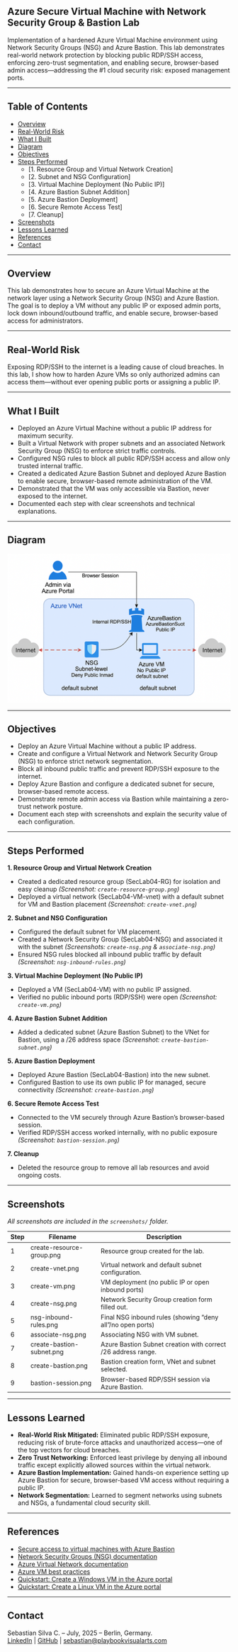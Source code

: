 ## Azure Secure Virtual Machine with Network Security Group & Bastion Lab

Implementation of a hardened Azure Virtual Machine environment using Network Security Groups (NSG) and Azure Bastion. This lab demonstrates real-world network protection by blocking public RDP/SSH access, enforcing zero-trust segmentation, and enabling secure, browser-based admin access—addressing the #1 cloud security risk: exposed management ports.

---

## Table of Contents

- [Overview](#overview)
- [Real-World Risk](#real-world-risk)
- [What I Built](#what-i-built)
- [Diagram](#diagram)
- [Objectives](#objectives)
- [Steps Performed](#steps-performed)
  - [1. Resource Group and Virtual Network Creation]
  - [2. Subnet and NSG Configuration]
  - [3. Virtual Machine Deployment (No Public IP)]
  - [4. Azure Bastion Subnet Addition]
  - [5. Azure Bastion Deployment]
  - [6. Secure Remote Access Test]
  - [7. Cleanup]
- [Screenshots](#screenshots)
- [Lessons Learned](#lessons-learned)
- [References](#references)
- [Contact](#contact)

---

## Overview

This lab demonstrates how to secure an Azure Virtual Machine at the network layer using a Network Security Group (NSG) and Azure Bastion. The goal is to deploy a VM without any public IP or exposed admin ports, lock down inbound/outbound traffic, and enable secure, browser-based access for administrators.

---

## Real-World Risk

Exposing RDP/SSH to the internet is a leading cause of cloud breaches.
In this lab, I show how to harden Azure VMs so only authorized admins can access them—without ever opening public ports or assigning a public IP.

---

## What I Built

- Deployed an Azure Virtual Machine without a public IP address for maximum security.
- Built a Virtual Network with proper subnets and an associated Network Security Group (NSG) to enforce strict traffic controls.
- Configured NSG rules to block all public RDP/SSH access and allow only trusted internal traffic.
- Created a dedicated Azure Bastion Subnet and deployed Azure Bastion to enable secure, browser-based remote administration of the VM.
- Demonstrated that the VM was only accessible via Bastion, never exposed to the internet.
- Documented each step with clear screenshots and technical explanations.

---

## Diagram

![Architecture Diagram](diagram.png)

---

## Objectives

- Deploy an Azure Virtual Machine without a public IP address.
- Create and configure a Virtual Network and Network Security Group (NSG) to enforce strict network segmentation.
- Block all inbound public traffic and prevent RDP/SSH exposure to the internet.
- Deploy Azure Bastion and configure a dedicated subnet for secure, browser-based remote access.
- Demonstrate remote admin access via Bastion while maintaining a zero-trust network posture.
- Document each step with screenshots and explain the security value of each configuration.

---

## Steps Performed

**1. Resource Group and Virtual Network Creation**
   - Created a dedicated resource group (SecLab04-RG) for isolation and easy cleanup *(Screenshot: `create-resource-group.png`)*
   - Deployed a virtual network (SecLab04-VM-vnet) with a default subnet for VM and Bastion placement *(Screenshot: `create-vnet.png`)*

**2. Subnet and NSG Configuration**
   - Configured the default subnet for VM placement.
   - Created a Network Security Group (SecLab04-NSG) and associated it with the subnet *(Screenshots: `create-nsg.png` & `associate-nsg.png`)*
   - Ensured NSG rules blocked all inbound public traffic by default *(Screenshot: `nsg-inbound-rules.png`)*

**3. Virtual Machine Deployment (No Public IP)**
   - Deployed a VM (SecLab04-VM) with no public IP assigned.
   - Verified no public inbound ports (RDP/SSH) were open *(Screenshot: `create-vm.png`)*

**4. Azure Bastion Subnet Addition**
   - Added a dedicated subnet (Azure Bastion Subnet) to the VNet for Bastion, using a /26 address space *(Screenshot: `create-bastion-subnet.png`)*

**5. Azure Bastion Deployment**
   - Deployed Azure Bastion (SecLab04-Bastion) into the new subnet.
   - Configured Bastion to use its own public IP for managed, secure connectivity *(Screenshot: `create-bastion.png`)*

**6. Secure Remote Access Test**
   - Connected to the VM securely through Azure Bastion’s browser-based session.
   - Verified RDP/SSH access worked internally, with no public exposure *(Screenshot: `bastion-session.png`)*

**7. Cleanup**
   - Deleted the resource group to remove all lab resources and avoid ongoing costs.

---

## Screenshots

*All screenshots are included in the `screenshots/` folder.*

| Step | Filename                  | Description                                                   |
| ---- | ------------------------- | ------------------------------------------------------------- |
| 1    | create-resource-group.png | Resource group created for the lab.                           |
| 2    | create-vnet.png           | Virtual network and default subnet configuration.             |
| 3    | create-vm.png             | VM deployment (no public IP or open inbound ports)            |
| 4    | create-nsg.png            | Network Security Group creation form filled out.              |
| 5    | nsg-inbound-rules.png     | Final NSG inbound rules (showing “deny all”/no open ports)    |
| 6    | associate-nsg.png         | Associating NSG with VM subnet.                               |
| 7    | create-bastion-subnet.png | Azure Bastion Subnet creation with correct /26 address range. |
| 8    | create-bastion.png        | Bastion creation form, VNet and subnet selected.              |
| 9    | bastion-session.png       | Browser-based RDP/SSH session via Azure Bastion.              |

---

## Lessons Learned

- **Real-World Risk Mitigated:** Eliminated public RDP/SSH exposure, reducing risk of brute-force attacks and unauthorized access—one of the top vectors for cloud breaches.
- **Zero Trust Networking:** Enforced least privilege by denying all inbound traffic except explicitly allowed sources within the virtual network.
- **Azure Bastion Implementation:** Gained hands-on experience setting up Azure Bastion for secure, browser-based VM access without requiring a public IP.
- **Network Segmentation:** Learned to segment networks using subnets and NSGs, a fundamental cloud security skill.

---

## References

- [Secure access to virtual machines with Azure Bastion](https://learn.microsoft.com/en-us/azure/bastion/bastion-overview)
- [Network Security Groups (NSG) documentation](https://learn.microsoft.com/en-us/azure/virtual-network/network-security-groups-overview)
- [Azure Virtual Network documentation](https://learn.microsoft.com/en-us/azure/virtual-network/virtual-networks-overview)
- [Azure VM best practices](https://learn.microsoft.com/en-us/azure/virtual-machines/linux/security-baseline)
- [Quickstart: Create a Windows VM in the Azure portal](https://learn.microsoft.com/en-us/azure/virtual-machines/windows/quick-create-portal)
- [Quickstart: Create a Linux VM in the Azure portal](https://learn.microsoft.com/en-us/azure/virtual-machines/linux/quick-create-portal)

---

## Contact

Sebastian Silva C. – July, 2025 – Berlin, Germany.  
[LinkedIn](https://www.linkedin.com/in/sebastiansilc) | [GitHub](https://github.com/SebaSilC) | [sebastian@playbookvisualarts.com](mailto:sebastian@playbookvisualarts.com)
